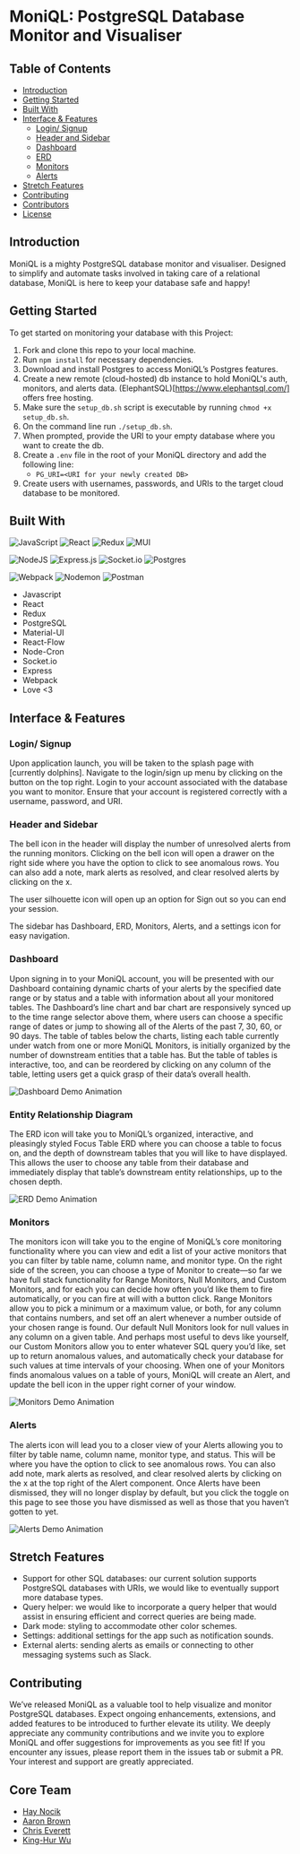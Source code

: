 # MoniQL: PostgreSQL Database Monitor and Visualiser

## Table of Contents

- [Introduction](#introduction)
- [Getting Started](#getting-started)
- [Built With](#built-with)
- [Interface & Features](#interface--features)
  - [Login/ Signup](#login--signup)
  - [Header and Sidebar](#header-and-sidebar)
  - [Dashboard](#dashboard)
  - [ERD](#erd)
  - [Monitors](#monitors)
  - [Alerts](#alerts)
- [Stretch Features](#stretch-features)
- [Contributing](#contributing)
- [Contributors](#contributors)
- [License](#license)

## Introduction

MoniQL is a mighty PostgreSQL database monitor and visualiser. Designed to simplify and automate tasks involved in taking care of a relational database, MoniQL is here to keep your database safe and happy!

## Getting Started

To get started on monitoring your database with this Project:

1. Fork and clone this repo to your local machine.
2. Run `npm install` for necessary dependencies.
3. Download and install Postgres to access MoniQL’s Postgres features.
4. Create a new remote (cloud-hosted) db instance to hold MoniQL's auth, monitors, and alerts data. (ElephantSQL)[https://www.elephantsql.com/] offers free hosting.
5. Make sure the `setup_db.sh` script is executable by running `chmod +x setup_db.sh`.
6. On the command line run `./setup_db.sh`.
7. When prompted, provide the URI to your empty database where you want to create the db.
8. Create a `.env` file in the root of your MoniQL directory and add the following line:
   - `PG_URI=<URI for your newly created DB>`
9. Create users with usernames, passwords, and URIs to the target cloud database to be monitored.

## Built With


![JavaScript](https://img.shields.io/badge/javascript-%23323330.svg?style=for-the-badge&logo=javascript&logoColor=%23F7DF1E)  ![React](https://img.shields.io/badge/react-%2320232a.svg?style=for-the-badge&logo=react&logoColor=%2361DAFB)  ![Redux](https://img.shields.io/badge/redux-%23593d88.svg?style=for-the-badge&logo=redux&logoColor=white)  ![MUI](https://img.shields.io/badge/MUI-%230081CB.svg?style=for-the-badge&logo=mui&logoColor=white)
 
![NodeJS](https://img.shields.io/badge/node.js-6DA55F?style=for-the-badge&logo=node.js&logoColor=white)  ![Express.js](https://img.shields.io/badge/express.js-%23404d59.svg?style=for-the-badge&logo=express&logoColor=%2361DAFB)  ![Socket.io](https://img.shields.io/badge/Socket.io-black?style=for-the-badge&logo=socket.io&badgeColor=010101)  ![Postgres](https://img.shields.io/badge/postgres-%23316192.svg?style=for-the-badge&logo=postgresql&logoColor=white)  
 
![Webpack](https://img.shields.io/badge/webpack-%238DD6F9.svg?style=for-the-badge&logo=webpack&logoColor=black)  ![Nodemon](https://img.shields.io/badge/NODEMON-%23323330.svg?style=for-the-badge&logo=nodemon&logoColor=%BBDEAD)  ![Postman](https://img.shields.io/badge/Postman-FF6C37?style=for-the-badge&logo=postman&logoColor=white)  

- Javascript
- React
- Redux
- PostgreSQL
- Material-UI
- React-Flow
- Node-Cron
- Socket.io
- Express
- Webpack
- Love <3

## Interface & Features

### Login/ Signup

Upon application launch, you will be taken to the splash page with [currently dolphins]. Navigate to the login/sign up menu by clicking on the button on the top right. Login to your account associated with the database you want to monitor. Ensure that your account is registered correctly with a username, password, and URI.

### Header and Sidebar

The bell icon in the header will display the number of unresolved alerts from the running monitors. Clicking on the bell icon will open a drawer on the right side where you have the option to click to see anomalous rows. You can also add a note, mark alerts as resolved, and clear resolved alerts by clicking on the x.

The user silhouette icon will open up an option for Sign out so you can end your session.

The sidebar has Dashboard, ERD, Monitors, Alerts, and a settings icon for easy navigation.

### Dashboard

Upon signing in to your MoniQL account, you will be presented with our Dashboard containing dynamic charts of your alerts by the specified date range or by status and a table with information about all your monitored tables. The Dashboard’s line chart and bar chart are responsively synced up to the time range selector above them, where users can choose a specific range of dates or jump to showing all of the Alerts of the past 7, 30, 60, or 90 days. The table of tables below the charts, listing each table currently under watch from one or more MoniQL Monitors, is initially organized by the number of downstream entities that a table has. But the table of tables is interactive, too, and can be reordered by clicking on any column of the table, letting users get a quick grasp of their data’s overall health.

![Dashboard Demo Animation](https://miro.medium.com/v2/resize:fit:640/format:webp/1*FA_r3s9H_7zQmx3TqCSJiA.gif)


### Entity Relationship Diagram

The ERD icon will take you to MoniQL’s organized, interactive, and pleasingly styled Focus Table ERD where you can choose a table to focus on, and the depth of downstream tables that you will like to have displayed. This allows the user to choose any table from their database and immediately display that table’s downstream entity relationships, up to the chosen depth.

![ERD Demo Animation](https://miro.medium.com/v2/resize:fit:640/format:webp/1*g-RYLZZqvOGBaOQ2wLooqw.gif)

### Monitors

The monitors icon will take you to the engine of MoniQL’s core monitoring functionality where you can view and edit a list of your active monitors that you can filter by table name, column name, and monitor type. On the right side of the screen, you can choose a type of Monitor to create—so far we have full stack functionality for Range Monitors, Null Monitors, and Custom Monitors, and for each you can decide how often you’d like them to fire automatically, or you can fire at will with a button click. Range Monitors allow you to pick a minimum or a maximum value, or both, for any column that contains numbers, and set off an alert whenever a number outside of your chosen range is found. Our default Null Monitors look for null values in any column on a given table. And perhaps most useful to devs like yourself, our Custom Monitors allow you to enter whatever SQL query you’d like, set up to return anomalous values, and automatically check your database for such values at time intervals of your choosing. When one of your Monitors finds anomalous values on a table of yours, MoniQL will create an Alert, and update the bell icon in the upper right corner of your window. 

![Monitors Demo Animation](https://miro.medium.com/v2/resize:fit:640/format:webp/1*ym_JZoLu-0zD4orPeuWgCQ.gif)

### Alerts

The alerts icon will lead you to a closer view of your Alerts allowing you to filter by table name, column name, monitor type, and status. This will be where you have the option to click to see anomalous rows. You can also add note, mark alerts as resolved, and clear resolved alerts by clicking on the x at the top right of the Alert component. Once Alerts have been dismissed, they will no longer display by default, but you click the toggle on this page to see those you have dismissed as well as those that you haven’t gotten to yet.

![Alerts Demo Animation](https://miro.medium.com/v2/resize:fit:640/format:webp/1*SZi7OfIhOWRrzDeIk9hQqA.gif)

## Stretch Features

- Support for other SQL databases: our current solution supports PostgreSQL databases with URIs, we would like to eventually support more database types.
- Query helper: we would like to incorporate a query helper that would assist in ensuring efficient and correct queries are being made.
- Dark mode: styling to accommodate other color schemes.
- Settings: additional settings for the app such as notification sounds.
- External alerts: sending alerts as emails or connecting to other messaging systems such as Slack.

## Contributing

We’ve released MoniQL as a valuable tool to help visualize and monitor PostgreSQL databases. Expect ongoing enhancements, extensions, and added features to be introduced to further elevate its utility. We deeply appreciate any community contributions and we invite you to explore MoniQL and offer suggestions for improvements as you see fit! If you encounter any issues, please report them in the issues tab or submit a PR. Your interest and support are greatly appreciated.

## Core Team

- [Hay Nocik](https://github.com/haloxio)
- [Aaron Brown](https://github.com/aarbrn)
- [Chris Everett](https://github.com/Chris-Ever)
- [King-Hur Wu](https://github.com/amrcnking)



